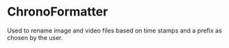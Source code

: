 # ChronoFormatter

Used to rename image and video files based on time stamps and a prefix as chosen by the user.
